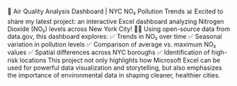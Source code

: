 🌆 Air Quality Analysis Dashboard | NYC NO₂ Pollution Trends 📊
Excited to share my latest project: an interactive Excel dashboard analyzing Nitrogen Dioxide (NO₂) levels across New York City! 🧪🌿
Using open-source data from data.gov, this dashboard explores:
✅ Trends in NO₂ over time
 ✅ Seasonal variation in pollution levels
 ✅ Comparison of average vs. maximum NO₂ values
 ✅ Spatial differences across NYC boroughs
 ✅ Identification of high-risk locations
This project not only highlights how Microsoft Excel can be used for powerful data visualization and storytelling, but also emphasizes the importance of environmental data in shaping cleaner, healthier cities.
